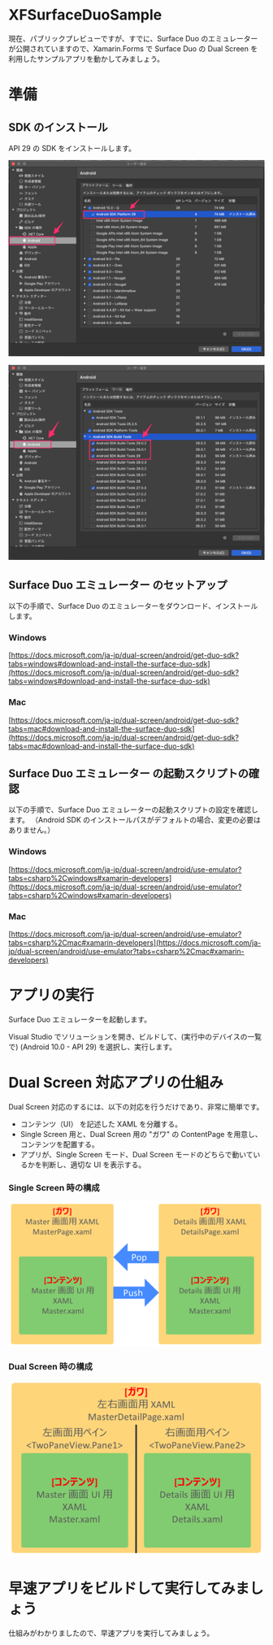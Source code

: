 # XFSurfaceDuoSample
 
現在、パブリックプレビューですが、すでに、Surface Duo のエミュレーターが公開されていますので、Xamarin.Forms で Surface Duo の Dual Screen を利用したサンプルアプリを動かしてみましょう。
 
 
 
# 準備 #
 
## SDK のインストール ##
 
API 29 の SDK をインストールします。
 
![](https://github.com/TomohiroSuzuki128/XFSurfaceDuoSample2020/blob/master/images/010.png?raw=true)
 
![](https://github.com/TomohiroSuzuki128/XFSurfaceDuoSample2020/blob/master/images/011.png?raw=true)
 
 
 
## Surface Duo エミュレーター のセットアップ ##
 
以下の手順で、Surface Duo のエミュレーターをダウンロード、インストールします。
 
### Windows ###
 
[https://docs.microsoft.com/ja-jp/dual-screen/android/get-duo-sdk?tabs=windows#download-and-install-the-surface-duo-sdk](https://docs.microsoft.com/ja-jp/dual-screen/android/get-duo-sdk?tabs=windows#download-and-install-the-surface-duo-sdk)
 
 
### Mac ###
 
[https://docs.microsoft.com/ja-jp/dual-screen/android/get-duo-sdk?tabs=mac#download-and-install-the-surface-duo-sdk](https://docs.microsoft.com/ja-jp/dual-screen/android/get-duo-sdk?tabs=mac#download-and-install-the-surface-duo-sdk)
 
 
 
## Surface Duo エミュレーター の起動スクリプトの確認 ##
 
以下の手順で、Surface Duo エミュレーターの起動スクリプトの設定を確認します。
（Android SDK のインストールパスがデフォルトの場合、変更の必要はありません。）
 
### Windows ###
 
[https://docs.microsoft.com/ja-jp/dual-screen/android/use-emulator?tabs=csharp%2Cwindows#xamarin-developers](https://docs.microsoft.com/ja-jp/dual-screen/android/use-emulator?tabs=csharp%2Cwindows#xamarin-developers)
 
 
### Mac ###
 
[https://docs.microsoft.com/ja-jp/dual-screen/android/use-emulator?tabs=csharp%2Cmac#xamarin-developers](https://docs.microsoft.com/ja-jp/dual-screen/android/use-emulator?tabs=csharp%2Cmac#xamarin-developers)
 
 
 
 
# アプリの実行 #
 
Surface Duo エミュレーターを起動します。
 
Visual Studio でソリューションを開き、ビルドして、(実行中のデバイスの一覧で) <build> (Android 10.0 - API 29) を選択し、実行します。
 
 
 
 
# Dual Screen 対応アプリの仕組み #
 
Dual Screen 対応のするには、以下の対応を行うだけであり、非常に簡単です。
 
- コンテンツ（UI） を記述した XAML を分離する。
- Single Screen 用と、Dual Screen 用の "ガワ" の ContentPage を用意し、コンテンツを配置する。
- アプリが、Single Screen モード、Dual Screen モードのどちらで動いているかを判断し、適切な UI を表示する。
 
 
### Single Screen 時の構成 ###
 
![](https://github.com/TomohiroSuzuki128/XFSurfaceDuoSample2020/blob/master/images/021.png?raw=true)
 
 
### Dual Screen 時の構成 ###
 
![](https://github.com/TomohiroSuzuki128/XFSurfaceDuoSample2020/blob/master/images/020.png?raw=true)




# 早速アプリをビルドして実行してみましょう #

仕組みがわかりましたので、早速アプリを実行してみましょう。